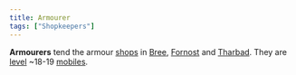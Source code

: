 ```yaml
---
title: Armourer
tags: ["Shopkeepers"]
---
```

**Armourers** tend the armour [shops](shop "wikilink") in
[Bree](Bree_Armourer "wikilink"), [Fornost](Fornost_Armourer "wikilink")
and [Tharbad](Tharbad_Armourer "wikilink"). They are
[level](level "wikilink") ~18-19 [mobiles](mobile "wikilink").
